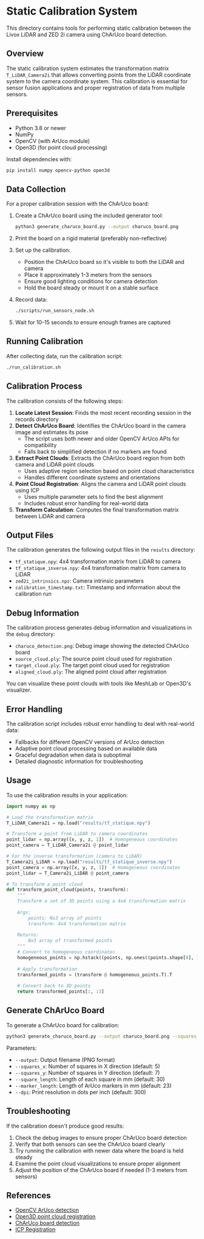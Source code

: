 # Static Calibration System

This directory contains tools for performing static calibration between the Livox LiDAR and ZED 2i camera using ChArUco board detection.

## Overview

The static calibration system estimates the transformation matrix `T_LiDAR_Camera2i` that allows converting points from the LiDAR coordinate system to the camera coordinate system. This calibration is essential for sensor fusion applications and proper registration of data from multiple sensors.

## Prerequisites

- Python 3.8 or newer
- NumPy
- OpenCV (with ArUco module)
- Open3D (for point cloud processing)

Install dependencies with:
```bash
pip install numpy opencv-python open3d
```

## Data Collection

For a proper calibration session with the ChArUco board:

1. Create a ChArUco board using the included generator tool:
   ```bash
   python3 generate_charuco_board.py --output charuco_board.png
   ```

2. Print the board on a rigid material (preferably non-reflective)

3. Set up the calibration:
   - Position the ChArUco board so it's visible to both the LiDAR and camera
   - Place it approximately 1-3 meters from the sensors
   - Ensure good lighting conditions for camera detection
   - Hold the board steady or mount it on a stable surface

4. Record data:
   ```bash
   ./scripts/run_sensors_node.sh
   ```
   
5. Wait for 10-15 seconds to ensure enough frames are captured

## Running Calibration

After collecting data, run the calibration script:
```bash
./run_calibration.sh
```

## Calibration Process

The calibration consists of the following steps:

1. **Locate Latest Session**: Finds the most recent recording session in the records directory
2. **Detect ChArUco Board**: Identifies the ChArUco board in the camera image and estimates its pose
   - The script uses both newer and older OpenCV ArUco APIs for compatibility
   - Falls back to simplified detection if no markers are found
3. **Extract Point Clouds**: Extracts the ChArUco board region from both camera and LiDAR point clouds
   - Uses adaptive region selection based on point cloud characteristics
   - Handles different coordinate systems and orientations
4. **Point Cloud Registration**: Aligns the camera and LiDAR point clouds using ICP
   - Uses multiple parameter sets to find the best alignment
   - Includes robust error handling for real-world data
5. **Transform Calculation**: Computes the final transformation matrix between LiDAR and camera

## Output Files

The calibration generates the following output files in the `results` directory:

- `tf_statique.npy`: 4x4 transformation matrix from LiDAR to camera
- `tf_statique_inverse.npy`: 4x4 transformation matrix from camera to LiDAR
- `zed2i_intrinsics.npz`: Camera intrinsic parameters
- `calibration_timestamp.txt`: Timestamp and information about the calibration run

## Debug Information

The calibration process generates debug information and visualizations in the `debug` directory:

- `charuco_detection.png`: Debug image showing the detected ChArUco board
- `source_cloud.ply`: The source point cloud used for registration
- `target_cloud.ply`: The target point cloud used for registration
- `aligned_cloud.ply`: The aligned point cloud after registration

You can visualize these point clouds with tools like MeshLab or Open3D's visualizer.

## Error Handling

The calibration script includes robust error handling to deal with real-world data:

- Fallbacks for different OpenCV versions of ArUco detection
- Adaptive point cloud processing based on available data
- Graceful degradation when data is suboptimal
- Detailed diagnostic information for troubleshooting

## Usage

To use the calibration results in your application:

```python
import numpy as np

# Load the transformation matrix
T_LiDAR_Camera2i = np.load("results/tf_statique.npy")

# Transform a point from LiDAR to camera coordinates
point_lidar = np.array([x, y, z, 1])  # Homogeneous coordinates
point_camera = T_LiDAR_Camera2i @ point_lidar

# For the inverse transformation (camera to LiDAR)
T_Camera2i_LiDAR = np.load("results/tf_statique_inverse.npy")
point_camera = np.array([x, y, z, 1])  # Homogeneous coordinates
point_lidar = T_Camera2i_LiDAR @ point_camera

# To transform a point cloud
def transform_point_cloud(points, transform):
    """
    Transform a set of 3D points using a 4x4 transformation matrix
    
    Args:
        points: Nx3 array of points
        transform: 4x4 transformation matrix
    
    Returns:
        Nx3 array of transformed points
    """
    # Convert to homogeneous coordinates
    homogeneous_points = np.hstack((points, np.ones((points.shape[0], 1))))
    
    # Apply transformation
    transformed_points = (transform @ homogeneous_points.T).T
    
    # Convert back to 3D points
    return transformed_points[:, :3]
```

## Generate ChArUco Board

To generate a ChArUco board for calibration:

```bash
python3 generate_charuco_board.py --output charuco_board.png --squares_x 5 --squares_y 7 --square_length 30 --marker_length 23 --dpi 300
```

Parameters:
- `--output`: Output filename (PNG format)
- `--squares_x`: Number of squares in X direction (default: 5)
- `--squares_y`: Number of squares in Y direction (default: 7)
- `--square_length`: Length of each square in mm (default: 30)
- `--marker_length`: Length of ArUco markers in mm (default: 23)
- `--dpi`: Print resolution in dots per inch (default: 300)

## Troubleshooting

If the calibration doesn't produce good results:

1. Check the debug images to ensure proper ChArUco board detection
2. Verify that both sensors can see the ChArUco board clearly
3. Try running the calibration with newer data where the board is held steady
4. Examine the point cloud visualizations to ensure proper alignment
5. Adjust the position of the ChArUco board if needed (1-3 meters from sensors)

## References

- [OpenCV ArUco detection](https://docs.opencv.org/4.x/d9/d6a/group__aruco.html)
- [Open3D point cloud registration](http://www.open3d.org/docs/release/tutorial/pipelines/icp_registration.html)
- [ChArUco board detection](https://docs.opencv.org/4.x/df/d4a/tutorial_charuco_detection.html)
- [ICP Registration](http://www.open3d.org/docs/release/tutorial/pipelines/icp_registration.html)
